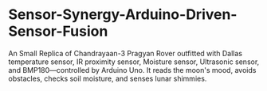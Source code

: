 # Sensor-Synergy-Arduino-Driven-Sensor-Fusion
 An Small Replica of Chandrayaan-3 Pragyan Rover outfitted with Dallas temperature sensor, IR proximity sensor, Moisture sensor, Ultrasonic sensor, and BMP180—controlled by Arduino Uno. It reads the moon's mood, avoids obstacles, checks soil moisture, and senses lunar shimmies. 
